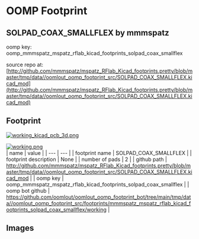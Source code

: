 # OOMP Footprint  
## SOLPAD_COAX_SMALLFLEX  by mmmspatz  
  
oomp key: oomp_mmmspatz_mspatz_rflab_kicad_footprints_solpad_coax_smallflex  
  
source repo at: [http://github.com/mmmspatz/mspatz_RFlab_Kicad_footprints.pretty/blob/master/tmp/data//oomlout_oomp_footprint_src/SOLPAD_COAX_SMALLFLEX.kicad_mod](http://github.com/mmmspatz/mspatz_RFlab_Kicad_footprints.pretty/blob/master/tmp/data//oomlout_oomp_footprint_src/SOLPAD_COAX_SMALLFLEX.kicad_mod)  
## Footprint  
  
[![working_kicad_pcb_3d.png](working_kicad_pcb_3d_600.png)](working_kicad_pcb_3d.png)  
  
[![working.png](working_600.png)](working.png)  
| name | value | 
| --- | --- | 
| footprint name | SOLPAD_COAX_SMALLFLEX | 
| footprint description | None | 
| number of pads | 2 | 
| github path | http://github.com/mmmspatz/mspatz_RFlab_Kicad_footprints.pretty/blob/master/tmp/data//oomlout_oomp_footprint_src/SOLPAD_COAX_SMALLFLEX.kicad_mod | 
| oomp key | oomp_mmmspatz_mspatz_rflab_kicad_footprints_solpad_coax_smallflex | 
| oomp bot github | https://github.com/oomlout/oomlout_oomp_footprint_bot/tree/main/tmp/data//oomlout_oomp_footprint_src/footprints/mmmspatz_mspatz_rflab_kicad_footprints_solpad_coax_smallflex/working | 
## Images  
